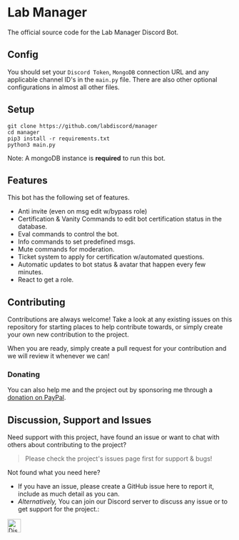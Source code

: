 # Lab Manager
The official source code for the Lab Manager Discord Bot.


## Config
You should set your `Discord Token`, `MongoDB` connection URL and any applicable channel ID's in the `main.py` file. There are also other optional configurations in almost all other files.

## Setup
```shell
git clone https://github.com/labdiscord/manager
cd manager
pip3 install -r requirements.txt
python3 main.py
```

Note: A mongoDB instance is **required** to run this bot.

## Features
This bot has the following set of features.
- Anti invite (even on msg edit w/bypass role)
- Certification & Vanity Commands to edit bot certification status in the database.
- Eval commands to control the bot.
- Info commands to set predefined msgs.
- Mute commands for moderation.
- Ticket system to apply for certification w/automated questions.
- Automatic updates to bot status & avatar that happen every few minutes.
- React to get a role.


## Contributing
Contributions are always welcome!
Take a look at any existing issues on this repository for starting places to help contribute towards, or simply create your own new contribution to the project.

When you are ready, simply create a pull request for your contribution and we will review it whenever we can!


### Donating

You can also help me and the project out by sponsoring me through a [donation on PayPal](http://paypal.me/discordlabs).


## Discussion, Support and Issues

Need support with this project, have found an issue or want to chat with others about contributing to the project?
> Please check the project's issues page first for support & bugs!

Not found what you need here?

* If you have an issue, please create a GitHub issue here to report it, include as much detail as you can.
* _Alternatively,_ You can join our Discord server to discuss any issue or to get support for the project.:

<a href="http://discordlabs.org/discord" target="_blank">
    <img src="https://discordapp.com/api/guilds/608711879858192479/embed.png" alt="Discord" height="30">
</a>